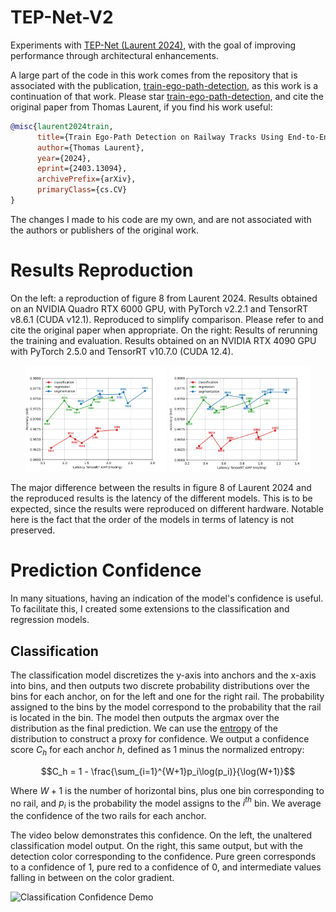 # TEP-Net-V2
Experiments with [TEP-Net (Laurent 2024)](https://arxiv.org/abs/2403.13094), with the goal of improving performance through architectural enhancements.

A large part of the code in this work comes from the repository that is associated with the publication, [train-ego-path-detection](https://github.com/irtrailenium/train-ego-path-detection), as this work is a continuation of that work. Please star [train-ego-path-detection](https://github.com/irtrailenium/train-ego-path-detection), and cite the original paper from Thomas Laurent, if you find his work useful:

```bibtex
@misc{laurent2024train,
      title={Train Ego-Path Detection on Railway Tracks Using End-to-End Deep Learning}, 
      author={Thomas Laurent},
      year={2024},
      eprint={2403.13094},
      archivePrefix={arXiv},
      primaryClass={cs.CV}
}
```
The changes I made to his code are my own, and are not associated with the authors or publishers of the original work.

# Results Reproduction
On the left: a reproduction of figure 8 from Laurent 2024. Results obtained on an NVIDIA Quadro RTX 6000 GPU, with PyTorch v2.2.1 and TensorRT v8.6.1 (CUDA v12.1). Reproduced to simplify comparison. Please refer to and cite the original paper when appropriate. On the right: Results of rerunning the training and evaluation. Results obtained on an NVIDIA RTX 4090 GPU with PyTorch 2.5.0 and TensorRT v10.7.0 (CUDA 12.4).
<p align="center">
  <img src="assets/figure_8_Laurent_2024.png" alt="First Image" width="45%">
  <img src="assets/model_evaluation_plot.png" alt="Second Image" width="45%">
</p>

The major difference between the results in figure 8 of Laurent 2024 and the reproduced results is the latency of the different models. This is to be expected, since the 
results were reproduced on different hardware. Notable here is the fact that the order of the models in terms of latency is not preserved.

# Prediction Confidence
In many situations, having an indication of the model's confidence is useful. To facilitate this, I created some extensions to the classification and regression models.

## Classification
The classification model discretizes the y-axis into anchors and the x-axis into bins, and then outputs two discrete probability distributions over the bins for each anchor, on for the left and one for the right rail. The probability assigned to the bins by the model correspond to the probability that the rail is located in the bin. The model then outputs the argmax over the distribution as the final prediction. We can use the [entropy](https://en.wikipedia.org/wiki/Entropy_(information_theory)) of the distribution to construct a proxy for confidence. We output a confidence score $C_h$ for each anchor $h$, defined as 1 minus the normalized entropy:
```math
C_h = 1 - \frac{\sum_{i=1}^{W+1}p_i\log(p_i)}{\log(W+1)}
```
Where $W + 1$ is the number of horizontal bins, plus one bin corresponding to no rail, and $p_i$ is the probability the model assigns to the $i^{th}$ bin. We average the confidence of the two rails for each anchor.

The video below demonstrates this confidence. On the left, the unaltered classification model output. On the right, this same output, but with the detection color corresponding to the confidence. Pure green corresponds to a confidence of 1, pure red to a confidence of 0, and intermediate values falling in between on the color gradient.

![Classification Confidence Demo](https://github.com/AbelHutten/TEP-Net-V2/blob/main/assets/classification_confidence_demo.gif)